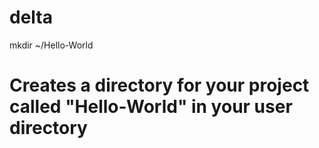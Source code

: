 delta
=====
mkdir ~/Hello-World
# Creates a directory for your project called "Hello-World" in your user directory

